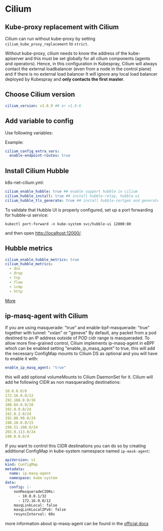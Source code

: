 # Cilium

## Kube-proxy replacement with Cilium

Cilium can run without kube-proxy by setting `cilium_kube_proxy_replacement`
to `strict`.

Without kube-proxy, cilium needs to know the address of the kube-apiserver
and this must be set globally for all cilium components (agents and operators).
Hence, in this configuration in Kubespray, Cilium will always contact
the external loadbalancer (even from a node in the control plane)
and if there is no external load balancer It will ignore any local load
balancer deployed by Kubespray and **only contacts the first master**.

## Choose Cilium version

```yml
cilium_version: v1.8.9 ## or v1.9.6
```

## Add variable to config

Use following variables:

Example:

```yml
cilium_config_extra_vars:
  enable-endpoint-routes: true
```

## Install Cilium Hubble

k8s-net-cilium.yml:

```yml
cilium_enable_hubble: true ## enable support hubble in cilium
cilium_hubble_install: true ## install hubble-relay, hubble-ui
cilium_hubble_tls_generate: true ## install hubble-certgen and generate certificates
```

To validate that Hubble UI is properly configured, set up a port forwarding for hubble-ui service:

```shell script
kubectl port-forward -n kube-system svc/hubble-ui 12000:80
```

and then open [http://localhost:12000/](http://localhost:12000/).

## Hubble metrics

```yml
cilium_enable_hubble_metrics: true
cilium_hubble_metrics:
  - dns
  - drop
  - tcp
  - flow
  - icmp
  - http
```  

[More](https://docs.cilium.io/en/v1.9/operations/metrics/#hubble-exported-metrics)

## ip-masq-agent with Cilium
If you are using masquerade: "true" and enable-bpf-masquerade: "true" together 
with tunnel: "vxlan" or "geneve"
By default, any packet from a pod destined to an IP address outside of 
POD cidr range is masqueraded. To allow more fine-grained 
control, Cilium implements ip-masq-agent in eBPF which can be enabled
setting "enable_ip_masq_agent" to true, this will add the necessary 
ConfigMap mounts to Cilium DS as optional and you will have to enable it with:

```yml
enable_ip_masq_agent: "true"
```
this will add optional volumeMounts to Cilium DaemonSet for it. Cilium will add he following CIDR as non masquerading destinations:
```yml
10.0.0.0/8
172.16.0.0/12
192.168.0.0/16
100.64.0.0/10
192.0.0.0/24
192.0.2.0/24
192.88.99.0/24
198.18.0.0/15
198.51.100.0/24
203.0.113.0/24
240.0.0.0/4
```
If you want to control this CIDR destinations you can do so by creating additional ConfigMap in kube-system namespace named `ip-mask-agent`:
```yml
apiVersion: v1
kind: ConfigMap
metadata:
  name: ip-masq-agent
  namespace: kube-system
data:
  config: |-
    nonMasqueradeCIDRs:
      - 10.0.0.1/32
      - 172.16.0.0/12
    masqLinkLocal: false
    masqLinkLocalIPv6: false
    resyncInterval: 60s
```
more information about ip-masq-agent can be found in the  [official docs](https://docs.cilium.io/en/stable/concepts/networking/masquerading/)
